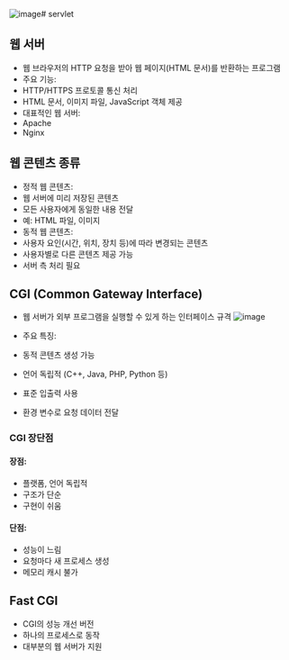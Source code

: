 ![image](https://github.com/user-attachments/assets/e808f9e1-8ab4-446c-9075-07867d47398d)# servlet

## 웹 서버
- 웹 브라우저의 HTTP 요청을 받아 웹 페이지(HTML 문서)를 반환하는 프로그램
- 주요 기능:
 - HTTP/HTTPS 프로토콜 통신 처리
 - HTML 문서, 이미지 파일, JavaScript 객체 제공
- 대표적인 웹 서버:
 - Apache
 - Nginx

## 웹 콘텐츠 종류
- 정적 웹 콘텐츠:
 - 웹 서버에 미리 저장된 콘텐츠
 - 모든 사용자에게 동일한 내용 전달
 - 예: HTML 파일, 이미지
- 동적 웹 콘텐츠:
 - 사용자 요인(시간, 위치, 장치 등)에 따라 변경되는 콘텐츠 
 - 사용자별로 다른 콘텐츠 제공 가능
 - 서버 측 처리 필요
   

## CGI (Common Gateway Interface)
- 웹 서버가 외부 프로그램을 실행할 수 있게 하는 인터페이스 규격
![image](https://github.com/user-attachments/assets/77c72a8c-29e8-47bc-8702-e8923b85deb2)

- 주요 특징:
 - 동적 콘텐츠 생성 가능
 - 언어 독립적 (C++, Java, PHP, Python 등)
 - 표준 입출력 사용
 - 환경 변수로 요청 데이터 전달

### CGI 장단점
#### 장점:
- 플랫폼, 언어 독립적
- 구조가 단순
- 구현이 쉬움

#### 단점:
- 성능이 느림
- 요청마다 새 프로세스 생성
- 메모리 캐시 불가

## Fast CGI
- CGI의 성능 개선 버전
- 하나의 프로세스로 동작
- 대부분의 웹 서버가 지원

  
